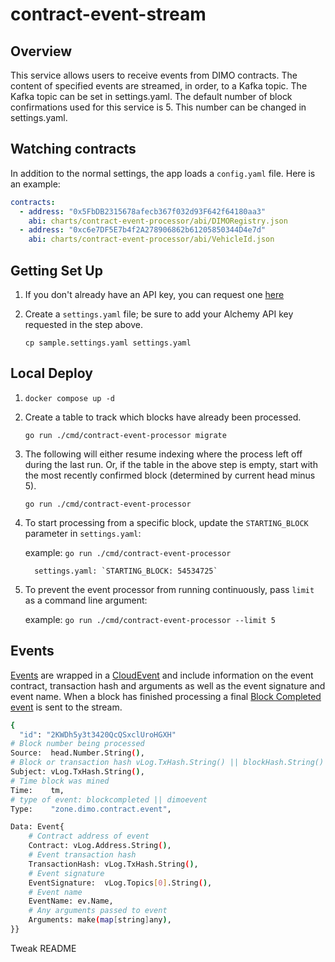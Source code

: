 # contract-event-stream

## Overview

This service allows users to receive events from DIMO contracts. The content of specified events are streamed, in order, to a Kafka topic.
The Kafka topic can be set in settings.yaml.
The default number of block confirmations used for this service is 5. This number can be changed in settings.yaml.

## Watching contracts

In addition to the normal settings, the app loads a `config.yaml` file. Here is an example:

```yaml
contracts:
  - address: "0x5FbDB2315678afecb367f032d93F642f64180aa3"
    abi: charts/contract-event-processor/abi/DIMORegistry.json
  - address: "0xc6e7DF5E7b4f2A278906862b61205850344D4e7d"
    abi: charts/contract-event-processor/abi/VehicleId.json
```

## Getting Set Up

1. If you don't already have an API key, you can request one [here](https://docs.alchemy.com/docs/alchemy-quickstart-guide)
2. Create a `settings.yaml` file; be sure to add your Alchemy API key requested in the step above.

   `cp sample.settings.yaml settings.yaml`

## Local Deploy

1.  `docker compose up -d`
2.  Create a table to track which blocks have already been processed.

    `go run ./cmd/contract-event-processor migrate`

3.  The following will either resume indexing where the process left off during the last run. Or, if the table in the above step is empty, start with the most recently confirmed block (determined by current head minus 5).

    `go run ./cmd/contract-event-processor`

4.  To start processing from a specific block, update the `STARTING_BLOCK` parameter in `settings.yaml`:

    example: `go run ./cmd/contract-event-processor`

          settings.yaml: `STARTING_BLOCK: 54534725`

5.  To prevent the event processor from running continuously, pass `limit` as a command line argument:

    example: `go run ./cmd/contract-event-processor --limit 5`

## Events

[Events](https://github.com/DIMO-Network/contract-event-stream/blob/main/cmd/kafka_service.go#L7-L14) are wrapped in a [CloudEvent](https://github.com/cloudevents/spec/blob/v1.0.2/cloudevents/spec.md#example) and include information on the event contract, transaction hash and arguments as well as the event signature and event name. When a block has finished processing a final [Block Completed event](https://github.com/DIMO-Network/contract-event-stream/blob/main/cmd/block_listener.go#L313-L319) is sent to the stream.

```sh
{
  "id": "2KWDh5y3t3420QcQSxclUroHGXH"
# Block number being processed
Source:  head.Number.String(),
# Block or transaction hash vLog.TxHash.String() || blockHash.String()
Subject: vLog.TxHash.String(),
# Time block was mined
Time:    tm,
# type of event: blockcompleted || dimoevent
Type:    "zone.dimo.contract.event",

Data: Event{
    # Contract address of event
    Contract: vLog.Address.String(),
    # Event transaction hash
    TransactionHash: vLog.TxHash.String(),
    # Event signature
    EventSignature:  vLog.Topics[0].String(),
    # Event name
    EventName: ev.Name,
    # Any arguments passed to event
    Arguments: make(map[string]any),
}}
```

Tweak README

